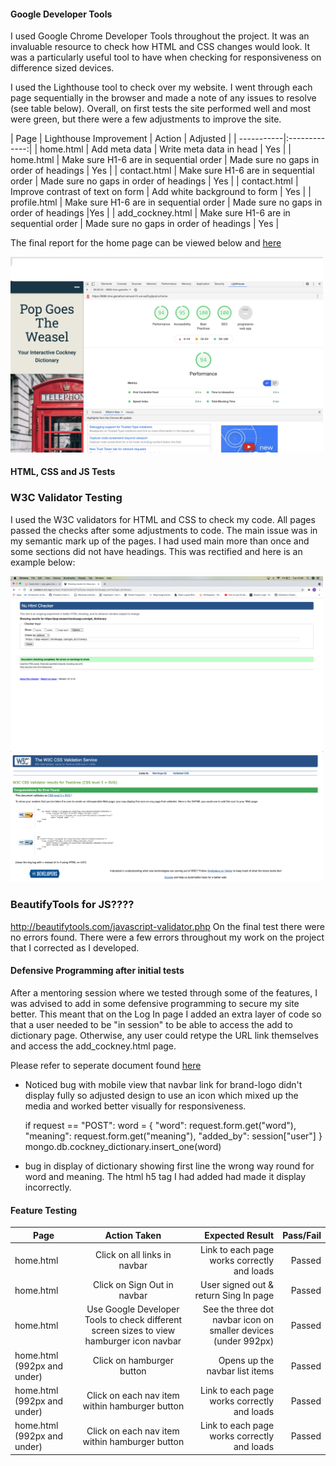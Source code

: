 #### Google Developer Tools

I used Google Chrome Developer Tools throughout the project. It was an invaluable resource to check how HTML and CSS changes would look. It was a particularly useful tool to have when checking for responsiveness on difference sized devices. 

I used the Lighthouse tool to check over my website. I went through each page sequentially in the browser and made a note of any issues to resolve (see table below). Overall, on first tests the site performed well and most were green, but there were a few adjustments to improve the site. 

| Page       | Lighthouse Improvement | Action | Adjusted |
| -----------|:-------------:| 
| home.html | Add meta data  |  Write meta data in head | Yes |
| home.html | Make sure H1-6 are in sequential order | Made sure no gaps in order of headings | Yes |
| contact.html | Make sure H1-6 are in sequential order | Made sure no gaps in order of headings | Yes |
| contact.html | Improve contrast of text on form | Add white background to form | Yes |
| profile.html | Make sure H1-6 are in sequential order | Made sure no gaps in order of headings |Yes |
| add_cockney.html | Make sure H1-6 are in sequential order | Made sure no gaps in order of headings | Yes |


The final report for the home page can be viewed below and [here](static/testing/testing_lighthouse_pgtw.png)

<img src="static/testing/testing_lighthouse_pgtw.png" width="500"> 

#### HTML, CSS and JS Tests

### W3C Validator Testing
I used the W3C validators for HTML and CSS to check my code. 
All pages passed the checks after some adjustments to code. The main issue was in my semantic mark up of the pages. I had used main more than once and some sections did not have headings. This was rectified and here is an example below:

<img src="static/testing/testing_w3c_html_valid_pgtw.png" width="500"> 

<img src="static/testing/testing_w3c_css_valid_pgtw.png" width="500"> 


### BeautifyTools for JS????
http://beautifytools.com/javascript-validator.php On the final test there were no errors found. There were a few errors throughout my work on the project that I corrected as I developed.

#### Defensive Programming after initial tests

After a mentoring session where we tested through some of the features, I was advised to add in some defensive programming to secure my site better.
This meant that on the Log In page I added an extra layer of code so that a user needed to be "in session" to be able to access
the add to dictionary page. Otherwise, any user could retype the URL link themselves and access the add_cockney.html page.

Please refer to seperate document found [here](TESTING.md)

* Noticed bug with mobile view that navbar <a></a> link for brand-logo didn't display fully so adjusted design to use an icon which mixed up the media and worked better visually 
for responsiveness.

  if request == "POST":
        word = {
            "word": request.form.get("word"),
            "meaning": request.form.get("meaning"),
            "added_by": session["user"]
            }
        mongo.db.cockney_dictionary.insert_one(word)


* bug in display of dictionary showing first line the wrong way round for word and meaning. The html h5 tag I had added had made it display incorrectly.

#### Feature Testing

| Page       | Action Taken  | Expected Result  | Pass/Fail | 
| -----------|:-------------:| ----------------:| ---------:|
| home.html | Click on all links in navbar |   Link to each page works correctly and loads   |    Passed    |
| home.html | Click on Sign Out in navbar  |   User signed out & return Sing In page | Passed
| home.html | Use Google Developer Tools to check different screen sizes to view hamburger icon navbar |   See the three dot navbar icon on smaller devices (under 992px) | Passed |
| home.html (992px and under) | Click on hamburger button | Opens up the navbar list items | Passed
| home.html (992px and under) | Click on each nav item within hamburger button | Link to each page works correctly and loads | Passed
| home.html (992px and under) | Click on each nav item within hamburger button | Link to each page works correctly and loads | Passed

